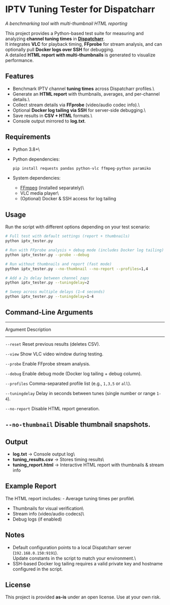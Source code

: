 # IPTV Tuning Tester for Dispatcharr

*A benchmarking tool with multi-thumbnail HTML reporting*

This project provides a Python-based test suite for measuring and
analyzing **channel tuning times** in
[**Dispatcharr**](https://github.com/).\
It integrates **VLC** for playback timing, **FFprobe** for stream
analysis, and can optionally pull **Docker logs over SSH** for
debugging.\
A detailed **HTML report with multi-thumbnails** is generated to
visualize performance.

## Features

-   Benchmark IPTV channel **tuning times** across Dispatcharr
    profiles.\
-   Generate an **HTML report** with thumbnails, averages, and
    per-channel details.\
-   Collect stream details via **FFprobe** (video/audio codec info).\
-   Optional **Docker log tailing via SSH** for server-side debugging.\
-   Save results in **CSV + HTML** formats.\
-   Console output mirrored to **log.txt**.

## Requirements

-   Python 3.8+\

-   Python dependencies:

    ``` bash
    pip install requests pandas python-vlc ffmpeg-python paramiko
    ```

-   System dependencies:

    -   [FFmpeg](https://ffmpeg.org/download.html) (installed
        separately)\
    -   VLC media player\
    -   (Optional) Docker & SSH access for log tailing

## Usage

Run the script with different options depending on your test scenario:

``` bash
# Full test with default settings (report + thumbnails)
python iptv_tester.py

# Run with FFprobe analysis + debug mode (includes Docker log tailing)
python iptv_tester.py --probe --debug

# Run without thumbnails and report (fast mode)
python iptv_tester.py --no-thumbnail --no-report --profiles=1,4

# Add a 2s delay between channel zaps
python iptv_tester.py --tuningdelay=2

# Sweep across multiple delays (1–4 seconds)
python iptv_tester.py --tuningdelay=1-4
```

## Command-Line Arguments

  -----------------------------------------------------------------------
  Argument                                 Description
  ---------------------------------------- ------------------------------
  `--reset`                                Reset previous results
                                           (deletes CSV).

  `--view`                                 Show VLC video window during
                                           testing.

  `--probe`                                Enable FFprobe stream
                                           analysis.

  `--debug`                                Enable debug mode (Docker log
                                           tailing + debug column).

  `--profiles`                             Comma-separated profile list
                                           (e.g., `1,3,5` or `all`).

  `--tuningdelay`                          Delay in seconds between tunes
                                           (single number or range
                                           `1-4`).

  `--no-report`                            Disable HTML report
                                           generation.

  `--no-thumbnail`                         Disable thumbnail snapshots.
  -----------------------------------------------------------------------

## Output

-   **log.txt** → Console output log\
-   **tuning_results.csv** → Stores timing results\
-   **tuning_report.html** → Interactive HTML report with thumbnails &
    stream info

## Example Report

The HTML report includes: - Average tuning times per profile\
- Thumbnails for visual verification\
- Stream info (video/audio codecs)\
- Debug logs (if enabled)

## Notes

-   Default configuration points to a local Dispatcharr server
    (`192.168.0.150:9191`).\
    Update constants in the script to match your environment.\
-   SSH-based Docker log tailing requires a valid private key and
    hostname configured in the script.

## License

This project is provided **as-is** under an open license. Use at your
own risk.
